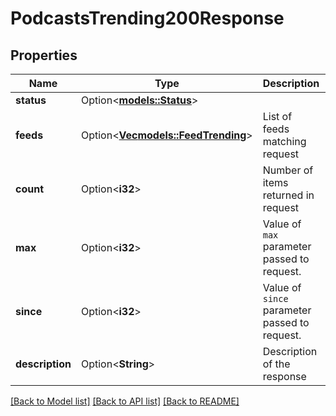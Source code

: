 # PodcastsTrending200Response

## Properties

Name | Type | Description | Notes
------------ | ------------- | ------------- | -------------
**status** | Option<[**models::Status**](status.md)> |  | [optional]
**feeds** | Option<[**Vec<models::FeedTrending>**](feed_trending.md)> | List of feeds matching request  | [optional]
**count** | Option<**i32**> | Number of items returned in request  | [optional]
**max** | Option<**i32**> | Value of `max` parameter passed to request.  | [optional]
**since** | Option<**i32**> | Value of `since` parameter passed to request.  | [optional]
**description** | Option<**String**> | Description of the response  | [optional]

[[Back to Model list]](../README.md#documentation-for-models) [[Back to API list]](../README.md#documentation-for-api-endpoints) [[Back to README]](../README.md)



